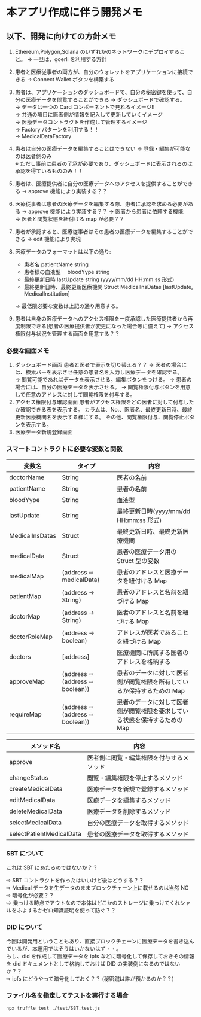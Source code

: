 # 本アプリ作成に伴う開発メモ

## 以下、開発に向けての方針メモ

1. Ethereum,Polygon,Solana のいずれかのネットワークにデプロイすること。
   → 一旦は、goerli を利用する方針

2. 患者と医療従事者の両方が、自分のウォレットをアプリケーションに接続できる
   → Connect Wallet ボタンを構築する

3. 患者は、アプリケーションのダッシュボードで、自分の秘密鍵を使って、自分の医療データを閲覧することができる
   → ダッシュボードで確認する。  
   → データは一つの Card コンポーネントで見れるイメージ!!  
   → 共通の項目に医者側が情報を記入して更新していくイメージ  
   → 医療データコントラクトを作成して管理するイメージ  
   → Factory パターンを利用する！！  
   → MedicalDataFactory

4. 患者は自分の医療データを編集することはできない
   → 登録・編集が可能なのは医者側のみ  
    ※ ただし事前に患者の了承が必要であり、ダッシュボードに表示されるのは承認を得ているもののみ！！

5. 患者は、医療提供者に自分の医療データへのアクセスを提供することができる
   → approve 機能により実装する？？

6. 医療従事者は患者の医療データを編集する際、患者に承認を求める必要がある
   → approve 機能により実装する？？
   → 医者から患者に依頼する機能  
   → 医者と閲覧状態を紐付ける map が必要？？

7. 患者が承認すると、医療従事者はその患者の医療データを編集することができる
   → edit 機能により実現

8. 医療データのフォーマットは以下の通り:

   - 患者名 patientName string
   - 患者様の血液型　 bloodYype string
   - 最終更新日時 lastUpdate string (yyyy/mm/dd HH:mm:ss 形式)
   - 最終更新日時、最終更新医療機関 Struct MedicalInsDatas
     [lastUpdate, MedicalInstitution]

   → 最低限必要な変数は上記の通り用意する。

9. 患者は自身の医療データへのアクセス権限を一度承認した医療提供者から再度制限できる(患者の医療提供者が変更になった場合等に備えて)
   → アクセス権限付与状況を管理する画面を用意する？？

### 必要な画面メモ

1.  ダッシュボード画面
    患者と医者で表示を切り替える？？
    → 医者の場合には、検索バーを表示させ任意の患者名を入力し医療データを確認する。  
     → 閲覧可能であればデータを表示させる。編集ボタンをつける。
    → 患者の場合には、自分の医療データを表示させる。 → 閲覧権限付与ボタンを用意して任意のアドレスに対して閲覧権限を付与する。
2.  アクセス権限付与確認画面
    患者がアクセス権限をどの医者に対して付与したか確認できる表を表示する。
    カラムは、No.、医者名、最終更新日時、最終更新医療機関名を表示する様にする。
    その他、閲覧権限付与、閲覧停止ボタンを表示する。
3.  医療データ新規登録画面

### スマートコントラクトに必要な変数と関数

| 変数名          | タイプ                          | 内容                                                                       |
| --------------- | ------------------------------- | -------------------------------------------------------------------------- |
| doctorName      | String                          | 医者の名前                                                                 |
| patientName     | String                          | 患者の名前                                                                 |
| bloodYype       | String                          | 血液型                                                                     |
| lastUpdate      | String                          | 最終更新日時(yyyy/mm/dd HH:mm:ss 形式)                                     |
| MedicalInsDatas | Struct                          | 最終更新日時、最終更新医療機関                                             |
| medicalData     | Struct                          | 患者の医療データ用の Struct 型の変数                                       |
| medicalMap      | (address ⇨ medicalData)         | 患者のアドレスと医療データを紐付ける Map                                   |
| patientMap      | (address → String)              | 患者のアドレスと名前を紐づける Map                                         |
| doctorMap       | (address → String)              | 医者のアドレスと名前を紐づける Map                                         |
| doctorRoleMap   | (address → boolean)             | アドレスが医者であることを紐づける Map                                     |
| doctors         | [address]                       | 医療機関に所属する医者のアドレスを格納する                                 |
| approveMap      | (address ⇨ (address ⇨ boolean)) | 患者のデータに対して医者側が閲覧権限を所有しているか保持するための Map     |
| requireMap      | (address ⇨ (address ⇨ boolean)) | 患者のデータに対して医者側が閲覧権限を要求している状態を保持するための Map |

| メソッド名               | 内容                                     |
| ------------------------ | ---------------------------------------- |
| approve                  | 医者側に閲覧・編集権限を付与するメソッド |
| changeStatus             | 閲覧・編集権限を停止するメソッド         |
| createMedicalData        | 医療データを新規で登録するメソッド       |
| editMedicalData          | 医療データを編集するメソッド             |
| deleteMedicalData        | 医療データを削除するメソッド             |
| selectMedicalData        | 自分の医療データを取得するメソッド       |
| selectPatientMedicalData | 患者の医療データを取得するメソッド       |

### SBT について

これは SBT にあたるのではないか？？

⇨ SBT コントラクトを作ったはいいけど後はどうする？？  
⇨ Medical データを生データのままブロックチェーン上に載せるのは当然 NG  
⇨ 暗号化が必要？？  
⇨ 乗っける時点でアウトなので本体はどこかのストレージに乗っけてくれシャルをふよするかゼロ知識証明を使って防ぐ？？

### DID について

今回は開発用ということもあり、直接ブロックチェーンに医療データを書き込んでいるが、本運用ではそうはいかないはず・・。  
もし、did を作成して医療データを ipfs などに暗号化して保存しておきその情報を did ドキュメントとして格納しておけば DID の実装例になるのではないか？？  
⇨ ipfs にどうやって暗号化しておく？？ (秘密鍵は誰が預かるのか？？)

### ファイル名を指定してテストを実行する場合

`npx truffle test ./test/SBT.test.js`
